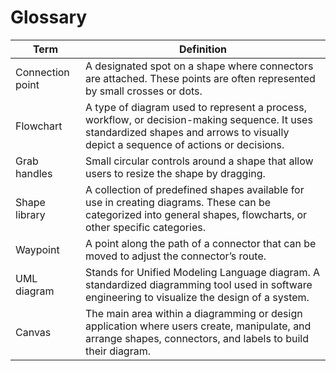 # Glossary

| Term                      | Definition                              |
|---------------------------|-----------------------------------------|
| Connection point   | A designated spot on a shape where connectors are attached. These points are often represented by small crosses or dots.|
| Flowchart   | A type of diagram used to represent a process, workflow, or decision-making sequence. It uses standardized shapes and arrows to visually depict a sequence of actions or decisions. |
| Grab handles   | Small circular controls around a shape that allow users to resize the shape by dragging. |
| Shape library   | A collection of predefined shapes available for use in creating diagrams. These can be categorized into general shapes, flowcharts, or other specific categories. |
| Waypoint   | A point along the path of a connector that can be moved to adjust the connector’s route. |
| UML diagram   | Stands for Unified Modeling Language diagram. A standardized diagramming tool used in software engineering to visualize the design of a system. |
| Canvas   | The main area within a diagramming or design application where users create, manipulate, and arrange shapes, connectors, and labels to build their diagram. |